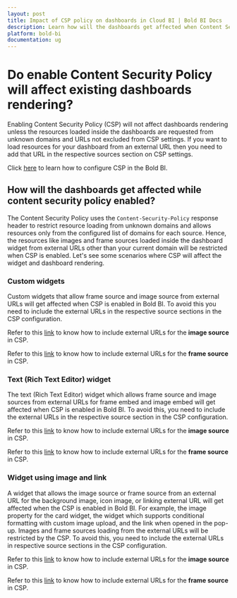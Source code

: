 ```yaml
---
layout: post
title: Impact of CSP policy on dashboards in Cloud BI | Bold BI Docs
description: Learn how will the dashboards get affected when Content Security Policy (CSP) is enabled in Bold BI cloud application.
platform: bold-bi
documentation: ug
---
```


# Do enable Content Security Policy will affect existing dashboards rendering?

Enabling Content Security Policy (CSP) will not affect dashboards rendering unless the resources loaded inside the dashboards are requested from unknown domains and URLs not excluded from CSP settings. If you want to load resources for your dashboard from an external URL then you need to add that URL in the respective sources section on CSP settings.

Click [here](/cloud-bi/security-configuration/content-security-policy/) to learn how to configure CSP in the Bold BI.

## How will the dashboards get affected while content security policy enabled?

The Content Security Policy uses the `Content-Security-Policy` response header to restrict resource loading from unknown domains and allows resources only from the configured list of domains for each source. Hence, the resources like images and frame sources loaded inside the dashboard widget from external URLs other than your current domain will be restricted when CSP is enabled. Let's see some scenarios where CSP will affect the widget and dashboard rendering.

### Custom widgets

Custom widgets that allow frame source and image source from external URLs will get affected when CSP is enabled in Bold BI. To avoid this you need to include the external URLs in the respective source sections in the CSP configuration.

Refer to this [link](/cloud-bi/security-configuration/content-security-policy/#policy-configuration-for-image-source) to know how to include external URLs for the **image source** in CSP.

Refer to this [link](/cloud-bi/security-configuration/content-security-policy/#policy-configuration-for-frame-source) to know how to include external URLs for the **frame source** in CSP.

### Text (Rich Text Editor) widget

The text (Rich Text Editor) widget which allows frame source and image sources from external URLs for frame embed and image embed will get affected when CSP is enabled in Bold BI. To avoid this, you need to include the external URLs in the respective source section in the CSP configuration.

Refer to this [link](/cloud-bi/security-configuration/content-security-policy/#policy-configuration-for-image-source) to know how to include external URLs for the **image source** in CSP.

Refer to this [link](/cloud-bi/security-configuration/content-security-policy/#policy-configuration-for-frame-source) to know how to include external URLs for the **frame source** in CSP.

### Widget using image and link

A widget that allows the image source or frame source from an external URL for the background image, icon image, or linking external URL will get affected when the CSP is enabled in Bold BI. For example, the image property for the card widget, the widget which supports conditional formatting with custom image upload, and the link when opened in the pop-up. Images and frame sources loading from the external URLs will be restricted by the CSP. To avoid this, you need to include the external URLs in respective source sections in the CSP configuration.

Refer to this [link](/cloud-bi/security-configuration/content-security-policy/#policy-configuration-for-image-source) to know how to include external URLs for the **image source** in CSP.

Refer to this [link](/cloud-bi/security-configuration/content-security-policy/#policy-configuration-for-frame-source) to know how to include external URLs for the **frame source** in CSP.
